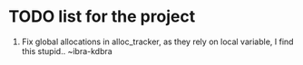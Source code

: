 # TODO list for the project

1. Fix global allocations in alloc_tracker, as they rely on local variable, I find this stupid.. ~ibra-kdbra
